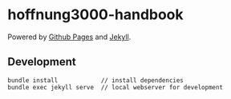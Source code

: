 hoffnung3000-handbook
===

Powered by [Github Pages](https://help.github.com/en/articles/what-is-github-pages) and [Jekyll](https://jekyllrb.com).

## Development

```
bundle install            // install dependencies
bundle exec jekyll serve  // local webserver for development
```
